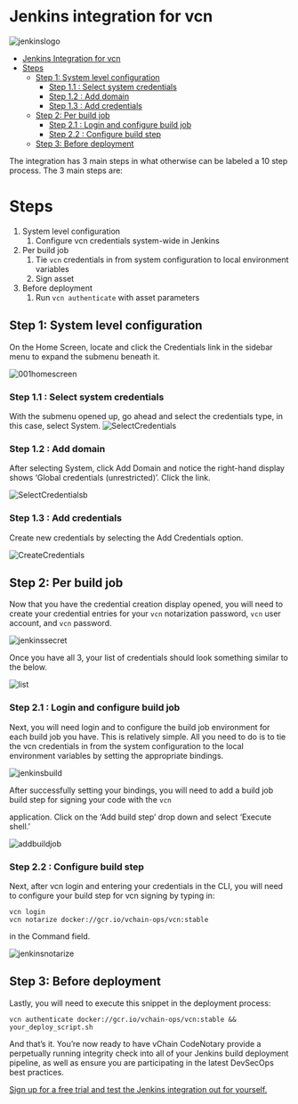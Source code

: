 # Jenkins integration for vcn

![jenkinslogo](./imgs/Jenkins-Automation.2-768x247.png)

- [Jenkins Integration for vcn](#jenkins-integration-for-vcn)
- [Steps](#steps)
  - [Step 1: System level configuration](#step-1-system-level-configuration)
    - [Step 1.1 : Select system credentials](#step-11--select-system-credentials)
    - [Step 1.2 : Add domain](#step-12--add-domain)
    - [Step 1.3 : Add credentials](#step-13--add-credentials)
  - [Step 2: Per build job](#step-2-per-build-job)
    - [Step 2.1 : Login and configure build job](#step-21--login-and-configure-build-job)
    - [Step 2.2 : Configure build step](#step-22--configure-build-step)
  - [Step 3: Before deployment](#step-3-before-deployment)

The integration has 3 main steps in what otherwise can be labeled a 10 step process. The 3 main steps are:

# Steps

1. System level configuration
    1. Configure vcn credentials system-wide in Jenkins
2. Per build job
    1. Tie `vcn` credentials in from system configuration to local environment variables
    2. Sign asset
3. Before deployment
    1. Run `vcn authenticate` with asset parameters

## Step 1: System level configuration

On the Home Screen, locate and click the Credentials link in the sidebar menu to expand the submenu beneath it.

![001homescreen](./imgs/001-Home-Screen-595x1024.png)

### Step 1.1 : Select system credentials

With the submenu opened up, go ahead and select the credentials type, in this case, select System.
![SelectCredentials](./imgs/001a-Select-Credentials-544x1024.png)

### Step 1.2 : Add domain

After selecting System, click Add Domain and notice the right-hand display shows ‘Global credentials (unrestricted)’. Click the link.

![SelectCredentialsb](./imgs/001b-System-Credentials-1024x310.png)

### Step 1.3 : Add credentials

Create new credentials by selecting the Add Credentials option.

![CreateCredentials](./imgs/001c-Create-Credentials-300x136.png)

## Step 2: Per build job

Now that you have the credential creation display opened, you will need to create your credential entries for your `vcn` notarization password, `vcn` user account, and `vcn` password.

![jenkinssecret](./imgs/jenkins-secret-1024x143.png)

Once you have all 3, your list of credentials should look something similar to the below.

![list](./imgs/list-1024x164.png)

### Step 2.1 : Login and configure build job

Next, you will need login and to configure the build job environment for each build job you have. This is relatively simple. All you need to do is to tie the vcn credentials in from the system configuration to the local environment variables by setting the appropriate bindings.

![jenkinsbuild](./imgs/jenkins-build-1024x421.png)

After successfully setting your bindings, you will need to add a build job build step for signing your code with the `vcn`

application. Click on the ‘Add build step’ drop down and select ‘Execute shell.’

![addbuildjob](./imgs/005-Add-build-job-build-step-for-signing-294x300.png)

### Step 2.2 : Configure build step

Next, after vcn login and entering your credentials in the CLI, you will need to configure your build step for vcn signing by typing in:

```(sh)
vcn login
vcn notarize docker://gcr.io/vchain-ops/vcn:stable
```

in the Command field.

![jenkinsnotarize](./imgs/jenkins-notarize-1024x233.png)

## Step 3: Before deployment

Lastly, you will need to execute this snippet in the deployment process:

```(sh)
vcn authenticate docker://gcr.io/vchain-ops/vcn:stable && your_deploy_script.sh
```

And that’s it. You’re now ready to have vChain CodeNotary provide a perpetually running integrity check into all of your Jenkins build deployment pipeline, as well as ensure you are participating in the latest DevSecOps best practices.

[Sign up for a free trial and test the Jenkins integration out for yourself.](https://dashboard.codenotary.io/auth/signup)
